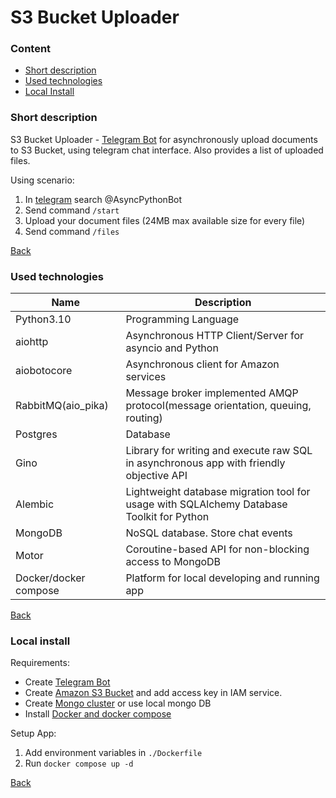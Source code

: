 # S3 Bucket Uploader

<a id="content"><h3>Content</h3></a>
- [Short description](#summary)
- [Used technologies](#technologies)
- [Local Install](#local-install)

<a id="summary"><h3>Short description</h3></a>

S3 Bucket Uploader - [Telegram Bot](https://api.telegram.org) for 
asynchronously upload documents to S3 Bucket, using telegram
chat interface. Also provides a list of uploaded files.

Using scenario:
1. In [telegram](https://web.telegram.org/) search @AsyncPythonBot
2. Send command `/start`
3. Upload your document files (24MB max available size for every file)
4. Send command `/files`

[Back](#content)

<a id="technologies"><h3>Used technologies</h3></a>

| Name | Description |
|---|---|
|Python3.10|Programming Language|
|aiohttp|Asynchronous HTTP Client/Server for asyncio and Python|
|aiobotocore|Asynchronous client for Amazon services|
|RabbitMQ(aio_pika)|Message broker implemented AMQP protocol(message orientation, queuing, routing)|
|Postgres|Database|
|Gino|Library for writing and execute raw SQL in asynchronous app with friendly objective API|
|Alembic|Lightweight database migration tool for usage with SQLAlchemy Database Toolkit for Python|
|MongoDB|NoSQL database. Store chat events|
|Motor|Coroutine-based API for non-blocking access to MongoDB|
|Docker/docker compose|Platform for local developing and running app|

[Back](#content)

<a id="local-install"><h3>Local install</h3></a>

Requirements:
- Create [Telegram Bot](https://core.telegram.org/bots)
- Create [Amazon S3 Bucket](https://docs.aws.amazon.com/AmazonS3/latest/userguide/create-bucket-overview.html) and add access key in IAM service.
- Create [Mongo cluster](https://www.mongodb.com/docs/atlas/getting-started/) or use local mongo DB 
- Install [Docker and docker compose](https://www.docker.com/products/docker-desktop/) 

Setup App:
1. Add environment variables in `./Dockerfile` 
2. Run `docker compose up -d`

[Back](#content)

